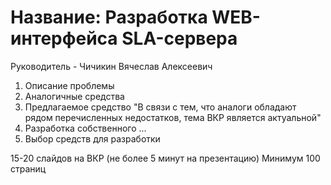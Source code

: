 # Название: Разработка WEB-интерфейса SLA-сервера

Руководитель - Чичикин Вячеслав Алексеевич

1. Описание проблемы
2. Аналогичные средства
3. Предлагаемое средство 
    "В связи с тем, что аналоги обладают рядом перечисленных недостатков, тема ВКР является актуальной"
4. Разработка собственного ...
5. Выбор средств для разработки

15-20 слайдов на ВКР (не более 5 минут на презентацию)
Минимум 100 страниц
